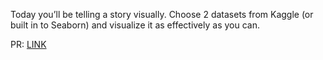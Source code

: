 Today you’ll be telling a story visually. Choose 2 datasets from Kaggle (or built in to Seaborn) and visualize it as effectively as you can.

PR: [LINK ](https://github.com/Omardyab/Data_Visualization/pull/1)